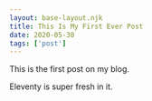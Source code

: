 ```yaml
---
layout: base-layout.njk
title: This Is My First Ever Post
date: 2020-05-30
tags: ['post']
---
```

This is the first post on my blog.

Eleventy is super fresh in it.
